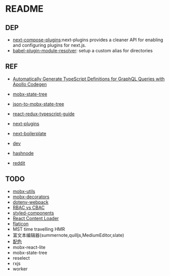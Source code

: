 # README

## DEP

- [next-compose-plugins](https://github.com/cyrilwanner/next-compose-plugins):next-plugins provides a cleaner API for enabling and configuring plugins for next.js.
- [babel-plugin-module-resolver](https://github.com/tleunen/babel-plugin-module-resolver): setup a custom alias for directories

## REF

- [Automatically Generate TypeScript Definitions for GraphQL Queries with Apollo Codegen](https://medium.com/open-graphql/automatically-generate-typescript-definitions-for-graphql-queries-with-apollo-codegen-e73eae72b561)
- [mobx-state-tree](https://github.com/mobxjs/mobx-state-tree)
- [json-to-mobx-state-tree](https://transform.now.sh/json-to-mobx-state-tree)
- [react-redux-typescript-guide](https://github.com/piotrwitek/react-redux-typescript-guide)
- [next-plugins](https://github.com/zeit/next-plugins)
- [next-boilerplate](https://github.com/pankod/next-boilerplate.git)

- [dev](https://dev.to/)
- [hashnode](https://hashnode.com/)
- [reddit](https://www.reddit.com/)

## TODO

- [mobx-utils](https://github.com/mobxjs/mobx-utils)
- [mobx-decorators](https://github.com/farwayer/mobx-decorators)
- [dotenv-webpack](https://github.com/mrsteele/dotenv-webpack)
- [RBAC vs CBAC](https://stackoverflow.com/questions/22814023/role-based-access-control-rbac-vs-claims-based-access-control-cbac-in-asp-n)
- [styled-components](https://www.styled-components.com/docs/api#typescript)
- [React Content Loader](http://danilowoz.com/create-content-loader/)
- [flaticon](https://www.flaticon.com/)
- MST time travelling HMR
- 富文本编辑器(summernote,quilljs,MediumEditor,slate)
- [配色](https://colorhunt.co/)
- mobx-react-lite
- mobx-state-tree
- reselect
- rxjs
- worker
